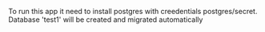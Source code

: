 To run this app it need to install postgres with creedentials postgres/secret. Database 'test1' will be created and migrated automatically

